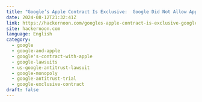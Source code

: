 ```yaml
---
title: "Google’s Apple Contract Is Exclusive:  Google Did Not Allow Apple To Set An Alternative GSE "
date: 2024-08-12T21:32:41Z
link: https://hackernoon.com/googles-apple-contract-is-exclusive-google-did-not-allow-apple-to-set-an-alternative-gse?source=rss&utm_medium=RSS&utm_source=news.12bit.vn
site: hackernoon.com
language: English
category:
  - google
  - google-and-apple
  - google's-contract-with-apple
  - google-lawsuits
  - us-google-antitrust-lawsuit
  - google-monopoly
  - google-antitrust-trial
  - google-exclusive-contract
draft: false
---
```

